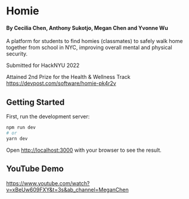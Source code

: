 # Homie

#### By Cecilia Chen, Anthony Sukotjo, Megan Chen and Yvonne Wu


A platform for students to find homies (classmates) to safely walk home together from school in NYC, improving overall mental and physical security.

Submitted for HackNYU 2022

Attained 2nd Prize for the Health & Wellness Track
https://devpost.com/software/homie-pk4r2v



## Getting Started

First, run the development server:

```bash
npm run dev
# or
yarn dev
```

Open [http://localhost:3000](http://localhost:3000) with your browser to see the result.


## YouTube Demo
https://www.youtube.com/watch?v=xBeUw609FXY&t=3s&ab_channel=MeganChen
